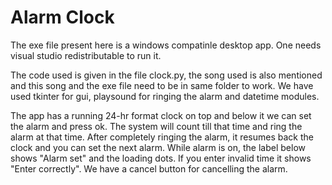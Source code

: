 # Alarm Clock

The exe file present here is a windows compatinle desktop app. One needs visual studio redistributable to run it.

The code used is given in the file clock.py, the song used is also mentioned and this song and the exe file need to be in same folder to work.
We have used tkinter for gui, playsound for ringing the alarm and datetime modules.

The app has a running 24-hr format clock on top and below it we can set the alarm and press ok. The system will count till that time and ring the 
alarm at that time. After completely ringing the alarm, it resumes back the clock and you can set the next alarm. While alarm is on, the label
below shows "Alarm set" and the loading dots. If you enter invalid time it shows "Enter correctly". We have a cancel button for cancelling 
the alarm.
